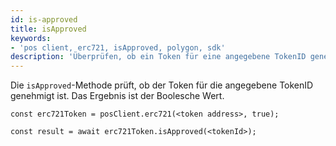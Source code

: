 ```yaml
---
id: is-approved
title: isApproved
keywords:
- 'pos client, erc721, isApproved, polygon, sdk'
description: 'Überprüfen, ob ein Token für eine angegebene TokenID genehmigt ist.'
---
```


Die `isApproved`-Methode prüft, ob der Token für die angegebene TokenID genehmigt ist. Das Ergebnis ist der Boolesche Wert.

```
const erc721Token = posClient.erc721(<token address>, true);

const result = await erc721Token.isApproved(<tokenId>);

```
